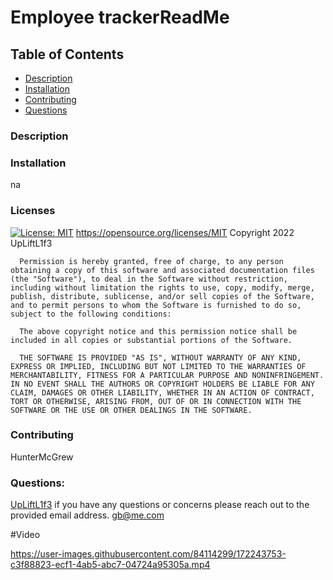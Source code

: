 # Employee trackerReadMe

  ## Table of Contents
  - [Description](#Description)
  - [Installation](#Installation)
  - [Contributing](#Contributing)
  - [Questions](#Questions)
  
  ### Description
  
  
  ### Installation
  na
  
  ### Licenses
  [![License: MIT](https://img.shields.io/badge/License-MIT-yellow.svg)](https://opensource.org/licenses/MIT)
  https://opensource.org/licenses/MIT
  Copyright 2022 UpLiftL1f3

      Permission is hereby granted, free of charge, to any person obtaining a copy of this software and associated documentation files (the "Software"), to deal in the Software without restriction, including without limitation the rights to use, copy, modify, merge, publish, distribute, sublicense, and/or sell copies of the Software, and to permit persons to whom the Software is furnished to do so, subject to the following conditions:
      
      The above copyright notice and this permission notice shall be included in all copies or substantial portions of the Software.
      
      THE SOFTWARE IS PROVIDED "AS IS", WITHOUT WARRANTY OF ANY KIND, EXPRESS OR IMPLIED, INCLUDING BUT NOT LIMITED TO THE WARRANTIES OF MERCHANTABILITY, FITNESS FOR A PARTICULAR PURPOSE AND NONINFRINGEMENT. IN NO EVENT SHALL THE AUTHORS OR COPYRIGHT HOLDERS BE LIABLE FOR ANY CLAIM, DAMAGES OR OTHER LIABILITY, WHETHER IN AN ACTION OF CONTRACT, TORT OR OTHERWISE, ARISING FROM, OUT OF OR IN CONNECTION WITH THE SOFTWARE OR THE USE OR OTHER DEALINGS IN THE SOFTWARE.
  
  ### Contributing
  HunterMcGrew
  
  ### Questions: 
  [ UpLiftL1f3](https://github.com/UpLiftL1f3/EmployeeTracker)
  if you have any questions or concerns please reach out to the provided email address.
  gb@me.com
  
  #Video
  
  https://user-images.githubusercontent.com/84114299/172243753-c3f88823-ecf1-4ab5-abc7-04724a95305a.mp4



  
  
